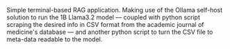 Simple terminal-based RAG application. Making use of the Ollama self-host solution to run the 1B Llama3.2 model –– 
coupled with python script scraping the desired info in CSV format from the academic journal of medicine's database –– and another python script to turn the CSV file to meta-data readable to the model. 
